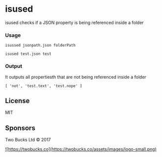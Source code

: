 # isused

isused checks if a JSON property is being referenced inside a folder

### Usage
```isussed jsonpath.json folderPath```

```isused test.json test```

### Output
It outputs all propertiesth that are not being referenced inside a folder

```[ 'not', 'test.text', 'test.nope' ]```


## License

MIT

## Sponsors

Two Bucks Ltd © 2017

<a href="https://twobucks.co">
  ![https://twobucks.co](https://twobucks.co/assets/images/logo-small.png)
</a>
